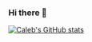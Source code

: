 ### Hi there 👋
<!-- 
![Caleb's's github stats](https://github-readme-stats.vercel.app/api?username=calebruhm)
 -->
 [![Caleb's GitHub stats](https://github-readme-stats.vercel.app/api?username=calebruhm&theme=radical&show_icons=true)](https://github.com/anuraghazra/github-readme-stats)

<!--
**CalebRuhm/CalebRuhm** is a ✨ _special_ ✨ repository because its `README.md` (this file) appears on your GitHub profile.

Here are some ideas to get you started:

- 🔭 I’m currently working on ...
- 🌱 I’m currently learning ...
- 👯 I’m looking to collaborate on ...
- 🤔 I’m looking for help with ...
- 💬 Ask me about ...
- 📫 How to reach me: ...
- 😄 Pronouns: ...
- ⚡ Fun fact: ...
-->
